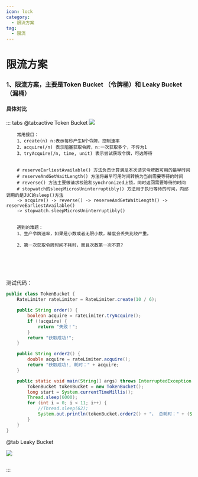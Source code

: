 ```yaml
---
icon: lock
category:
  - 限流方案
tag:
  - 限流
---
```


# 限流方案

### 1、限流方案，主要是Token Bucket （令牌桶）和 Leaky Bucket（漏桶）


#### 具体对比
::: tabs
@tab:active Token Bucket
![](https://wqknowledge.oss-cn-shenzhen.aliyuncs.com/blog/tokenBlucket.png)

```text
    常用接口：
    1、create(n) n:表示每秒产生N个令牌，控制速率
    2、acquire(/n) 表示阻塞获取令牌，n:一次获取多个，不传为1
    3、tryAcquire(/n, time, unit) 表示尝试获取令牌，可选等待
     

    # reserveEarliestAvailable() 方法负责计算满足本次请求令牌数可用的最早时间
    # reserveAndGetWaitLength() 方法将最早可用时间转换为当前需要等待的时间
    # reverse() 方法主要做请求校验和synchronized上锁，同时返回需要等待的时间
    # stopwatch的sleepMicrosUninterruptibly() 方法用于执行等待的时间，内部调用的是JUC的sleep()方法
    -> acquire() -> reverse() -> reserveAndGetWaitLength() -> reserveEarliestAvailable()
    -> stopwatch.sleepMicrosUninterruptibly()


    遇到的难题：
    1、生产令牌速率，如果是小数或者无限小数，精度会丢失比较严重。
    
    2、第一次获取令牌时间不耗时，而且次数第一次不算?
    
    
    
    
    
```

测试代码：
```java
public class TokenBucket {
    RateLimiter rateLimiter = RateLimiter.create(10 / 6);

    public String order() {
        boolean acquire = rateLimiter.tryAcquire();
        if (!acquire) {
            return "失败！";
        }
        return "获取成功!";
    }

    public String order2() {
        double acquire = rateLimiter.acquire();
        return "获取成功!, 耗时：" + acquire;
    }

    public static void main(String[] args) throws InterruptedException {
        TokenBucket tokenBucket = new TokenBucket();
        long start = System.currentTimeMillis();
        Thread.sleep(6000);
        for (int i = 0; i < 11; i++) {
            //Thread.sleep(62);
            System.out.println(tokenBucket.order2() + "， 总耗时：" + (System.currentTimeMillis() - start));
        }
    }
}
```

@tab Leaky Bucket

![](https://wqknowledge.oss-cn-shenzhen.aliyuncs.com/blog/leckBluct.png)
```text

```

:::




